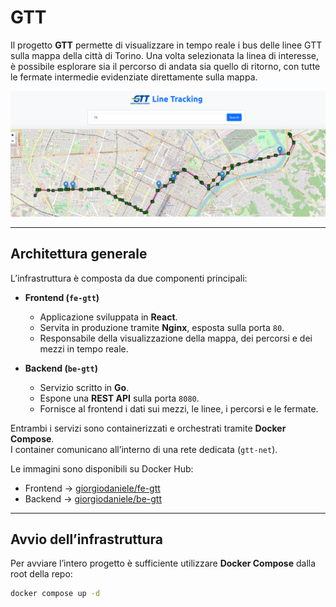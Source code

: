 # GTT

Il progetto **GTT** permette di visualizzare in tempo reale i bus delle linee GTT sulla mappa della città di Torino.  Una volta selezionata la linea di interesse, è possibile esplorare sia il percorso di andata sia quello di ritorno, con tutte le fermate intermedie evidenziate direttamente sulla mappa.

![GTT](./image.png)

---

## Architettura generale

L’infrastruttura è composta da due componenti principali:

- **Frontend (`fe-gtt`)**
  - Applicazione sviluppata in **React**.
  - Servita in produzione tramite **Nginx**, esposta sulla porta `80`.
  - Responsabile della visualizzazione della mappa, dei percorsi e dei mezzi in tempo reale.

- **Backend (`be-gtt`)**
  - Servizio scritto in **Go**.
  - Espone una **REST API** sulla porta `8080`.
  - Fornisce al frontend i dati sui mezzi, le linee, i percorsi e le fermate.

Entrambi i servizi sono containerizzati e orchestrati tramite **Docker Compose**.  
I container comunicano all’interno di una rete dedicata (`gtt-net`).

Le immagini sono disponibili su Docker Hub:  
- Frontend → [giorgiodaniele/fe-gtt](https://hub.docker.com/repository/docker/giorgiodaniele/fe-gtt)  
- Backend → [giorgiodaniele/be-gtt](https://hub.docker.com/repository/docker/giorgiodaniele/be-gtt)  

---

## Avvio dell’infrastruttura

Per avviare l’intero progetto è sufficiente utilizzare **Docker Compose** dalla root della repo:

```bash
docker compose up -d
```